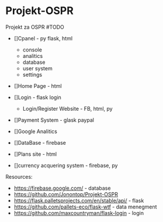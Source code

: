 # Projekt-OSPR
Projekt za OSPR
#TODO
- []Cpanel - py flask, html
    - console
    - analitics
    - database
    - user system
    - settings
      
- []Home Page - html
- []Login - flask login
    - Login/Register Website - FB, html, py
- []Payment System - glask paypal
- []Google Analitics
- []DataBase - firebase
- []Plans site - html
- []currency acquering system - firebase, py




Resources:
- https://firebase.google.com/ - database
- https://github.com/Jonontop/Projekt-OSPR
- https://flask.palletsprojects.com/en/stable/api/ - flask
- https://github.com/pallets-eco/flask-wtf - data menegment
- https://github.com/maxcountryman/flask-login - login

